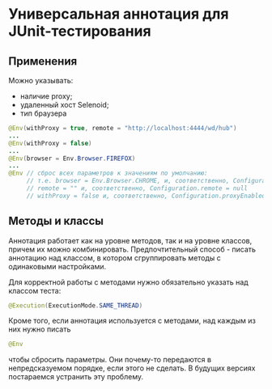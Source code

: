 # Универсальная аннотация для JUnit-тестирования

## Применения

Можно указывать: 

* наличие proxy;
* удаленный хост Selenoid;
* тип браузера

```java
@Env(withProxy = true, remote = "http://localhost:4444/wd/hub")
...
@Env(withProxy = false)
...
@Env(browser = Env.Browser.FIREFOX)
...
@Env // сброс всех параметров к значениям по умолчанию: 
     // т.е. browser = Env.Browser.CHROME, и, соответственно, Configuration.browser = "chrome"
     // remote = "" и, соответственно, Configuration.remote = null 
     // withProxy = false и, соответственно, Configuration.proxyEnabled = false
```

## Методы и классы

Аннотация работает как на уровне методов, так и на уровне классов, причем их можно комбинировать.
Предпочтительный способ - писать аннотацию над классом, в котором сгруппировать методы с одинаковыми настройками. 

Для корректной работы с методами нужно обязательно указать над классом теста:

```java
@Execution(ExecutionMode.SAME_THREAD)
```

Кроме того, если аннотация используется с методами, над каждым из них нужно писать 

```java
@Env
```
чтобы сбросить параметры. Они почему-то передаются в непредсказуемом порядке, если этого не сделать. 
В будущих версиях постараемся устранить эту проблему.
